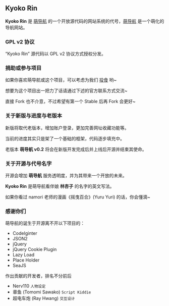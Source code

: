 ## Kyoko Rin ##

**Kyoko Rin** 是 [萌导航](http://www.moe123.com) 的一个开放源代码的网站系统的代号，[萌导航](http://www.moe123.com) 是一个萌化的导航网站。

### GPL v2 协议 ###

“Kyoko Rin” 源代码以 GPL v2 协议方式授权分发。

### 捐助或参与项目 ###

如果你喜欢萌导航或这个项目，可以考虑为我们 [投食](https://me.alipay.com/octopus) 哟~

想要为这个项目出一把力了话请通过下述的官方联系方式交流~

直接 Fork 也不介意，不过希望有第一个 Stable 后再 Fork 会更好~

### 关于新版与进度与老版本 ###

新版将取代老版本，增加账户登录，更加完善网址收藏功能等。

当前的进度其实只是架了一个基础的框架，代码逐步填充中。

老版本 **萌导航 v0.2** 将会在新版开发完成后并上线后开源并结束其使命。

### 关于开源与代号名字 ###

开源会增加 **萌导航** 服务透明度，并为其带来一个开放的未来。

**Kyoko Rin** 是萌导航看伴娘 **林杏子** 的名字的英文写法。

如果你看过 namori 老师的漫画《摇曳百合》(Yuru Yuri) 的话，你会懂滴~

### 感谢你们 ###

萌导航的诞生于开源离不开以下项目的：

- CodeIginter
- JSON2
- jQuery
- jQuery Cookie Plugin
- Lazy Load
- Place Holder
- SeaJS

作出贡献的开发者，排名不分前后

- Nerv110 `人物设定`
- 章鱼 (Tomomi Sawako) `Script Kiddie`
- 超电车炮 (Ray Hwang) `交互设计`

